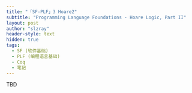 ```yaml
---
title: "「SF-PLF」3 Hoare2"
subtitle: "Programming Language Foundations - Hoare Logic, Part II"
layout: post
author: "slzray"
header-style: text
hidden: true
tags:
  - SF (软件基础)
  - PLF (编程语言基础)
  - Coq
  - 笔记
---
```


TBD

